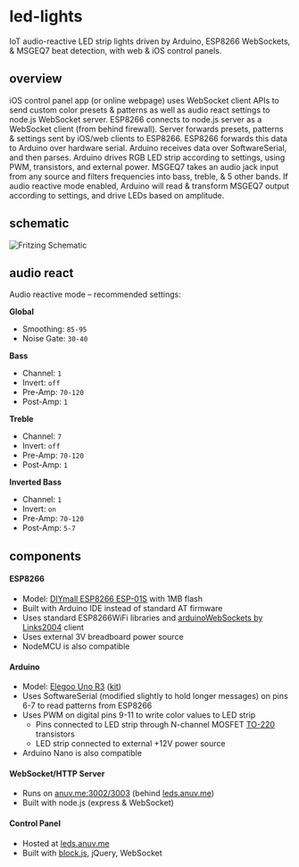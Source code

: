 # led-lights

IoT audio-reactive LED strip lights driven by Arduino, ESP8266 WebSockets, &amp; MSGEQ7 beat detection, with web & iOS control panels.

## overview

iOS control panel app (or online webpage) uses WebSocket client APIs to send custom color presets & patterns as well as audio react settings to node.js WebSocket server.
ESP8266 connects to node.js server as a WebSocket client (from behind firewall). Server forwards presets, patterns & settings sent by iOS/web clients to ESP8266.
ESP8266 forwards this data to Arduino over hardware serial. Arduino receives data over SoftwareSerial, and then parses. Arduino drives RGB LED strip according to settings, using PWM, transistors, and external power.
MSGEQ7 takes an audio jack input from any source and filters frequencies into bass, treble, & 5 other bands. If audio reactive mode enabled, Arduino will read & transform MSGEQ7 output according to settings, and drive LEDs based on amplitude.

## schematic

![Fritzing Schematic](https://rawcdn.githack.com/anuvgupta/led-lights/c14cc283c60d811c712debd8daacecd9c4bc2f68/circuit_schematics/esp_led_lights_bb.png)

## audio react

Audio reactive mode – recommended settings:

**Global**

-   Smoothing: `85-95`
-   Noise Gate: `30-40`

**Bass**

-   Channel: `1`
-   Invert: `off`
-   Pre-Amp: `70-120`
-   Post-Amp: `1`

**Treble**

-   Channel: `7`
-   Invert: `off`
-   Pre-Amp: `70-120`
-   Post-Amp: `1`

**Inverted Bass**

-   Channel: `1`
-   Invert: `on`
-   Pre-Amp: `70-120`
-   Post-Amp: `5-7`

## components

#### ESP8266

-   Model: [DIYmall ESP8266 ESP-01S](https://www.amazon.com/gp/product/B00O34AGSU/) with 1MB flash
-   Built with Arduino IDE instead of standard AT firmware
-   Uses standard ESP8266WiFi libraries and [arduinoWebSockets by Links2004](https://github.com/Links2004/arduinoWebSockets) client
-   Uses external 3V breadboard power source
-   NodeMCU is also compatible

#### Arduino

-   Model: [Elegoo Uno R3](https://www.amazon.com/Elegoo-EL-CB-001-ATmega328P-ATMEGA16U2-Arduino/dp/B01EWOE0UU) ([kit](https://www.elegoo.com/product/elegoo-uno-project-super-starter-kit/))
-   Uses SoftwareSerial (modified slightly to hold longer messages) on pins 6-7 to read patterns from ESP8266
-   Uses PWM on digital pins 9-11 to write color values to LED strip
    -   Pins connected to LED strip through N-channel MOSFET [TO-220](https://www.amazon.com/gp/product/B07CTJFG7M) transistors
    -   LED strip connected to external +12V power source
-   Arduino Nano is also compatible

#### WebSocket/HTTP Server

-   Runs on [anuv.me:3002/3003](http://anuv.me) (behind [leds.anuv.me](http://leds.anuv.me))
-   Built with node.js (express & WebSocket)

#### Control Panel

-   Hosted at [leds.anuv.me](http://leds.anuv.me)
-   Built with [block.js](https://github.com/anuvgupta/block.js), jQuery, WebSocket
